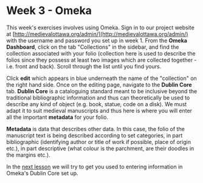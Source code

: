 # Week 3 - Omeka

This week's exercises involves using Omeka. Sign in to our project website at [http://medievalottawa.org/admin/](http://medievalottawa.org/admin/) with the username and password you set up in week 1. From the **Omeka Dashboard**, click on the tab "Collections" in the sidebar, and find the collection associated with your folio \(collection here is used to describe the folios since they possess at least two images which are collected together - i.e. front and back\). Scroll through the list until you find yours. 

Click **edit** which appears in blue underneath the name of the "collection" on the right hand side. Once on the editing page, navigate to the **Dublin Core** tab. **Dublin Core** is a cataloguing standard meant to be inclusive beyond the traditional bibliographic information and thus can theoretically be used to describe any kind of object \(e.g. book, statue, code on a disk\). We must adapt it to suit medieval manuscripts and thus here is where you will enter all the important **metadata** for your folio. 

**Metadata** is data that describes other data. In this case, the folio of the manuscript text is being described according to set categories, in part bibliographic \(identifying author or title of work if possible, place of origin etc.\), in part descriptive \(what colour is the parchment, are their doodles in the margins etc.\).

In the [next lesson](dublin-core.md) we will try to get you used to entering information in Omeka's Dublin Core set up.

